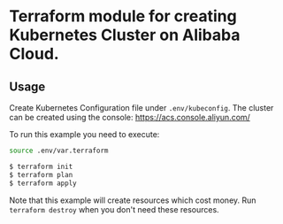 Terraform module for creating Kubernetes Cluster on Alibaba Cloud.
=====================================================================

## Usage

Create Kubernetes Configuration file under `.env/kubeconfig`.
The cluster can be created using the console: https://acs.console.aliyun.com/

To run this example you need to execute:

```bash
source .env/var.terraform

$ terraform init
$ terraform plan
$ terraform apply
```

Note that this example will create resources which cost money. Run `terraform destroy` when you
don't need these resources.
